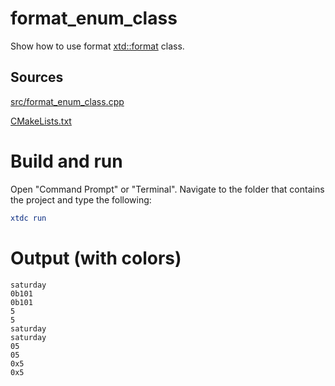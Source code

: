 # format_enum_class

Show how to use format [xtd::format](../../../../src/xtd.core/include/xtd/format.h) class.

## Sources

[src/format_enum_class.cpp](src/format_enum_class.cpp)

[CMakeLists.txt](CMakeLists.txt)

# Build and run

Open "Command Prompt" or "Terminal". Navigate to the folder that contains the project and type the following:

```cmake
xtdc run
```

# Output (with colors)

```
saturday
0b101
0b101
5
5
saturday
saturday
05
05
0x5
0x5
```

